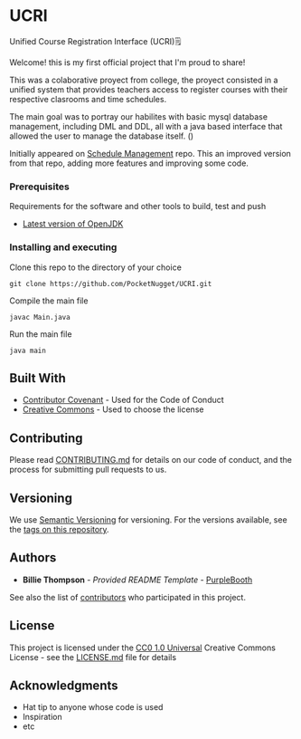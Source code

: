 





# UCRI
Unified Course Registration Interface (UCRI)🗒️

Welcome! this is my first official project that I'm proud to share!

This was a colaborative proyect from college, the proyect consisted in a unified system that provides teachers access to register courses with their respective clasrooms and time schedules. 

The main goal was to portray our habilites with basic mysql database management, including DML and DDL, all with a java based interface that allowed the user to manage the database itself.
()

Initially appeared on
[Schedule Management](https://github.com/PocketNugget/ScheduleManagement) repo. This an improved version from that repo, adding more features and improving some code.

### Prerequisites

Requirements for the software and other tools to build, test and push 
- [Latest version of OpenJDK](https://openjdk.org)

### Installing and executing

Clone this repo to the directory of your choice

    git clone https://github.com/PocketNugget/UCRI.git

Compile the main file

    javac Main.java

Run the main file

    java main

## Built With

  - [Contributor Covenant](https://www.contributor-covenant.org/) - Used
    for the Code of Conduct
  - [Creative Commons](https://creativecommons.org/) - Used to choose
    the license

## Contributing

Please read [CONTRIBUTING.md](CONTRIBUTING.md) for details on our code
of conduct, and the process for submitting pull requests to us.

## Versioning

We use [Semantic Versioning](http://semver.org/) for versioning. For the versions
available, see the [tags on this
repository](https://github.com/PurpleBooth/a-good-readme-template/tags).

## Authors

  - **Billie Thompson** - *Provided README Template* -
    [PurpleBooth](https://github.com/PurpleBooth)

See also the list of
[contributors](https://github.com/PurpleBooth/a-good-readme-template/contributors)
who participated in this project.

## License

This project is licensed under the [CC0 1.0 Universal](LICENSE.md)
Creative Commons License - see the [LICENSE.md](LICENSE.md) file for
details

## Acknowledgments

  - Hat tip to anyone whose code is used
  - Inspiration
  - etc
